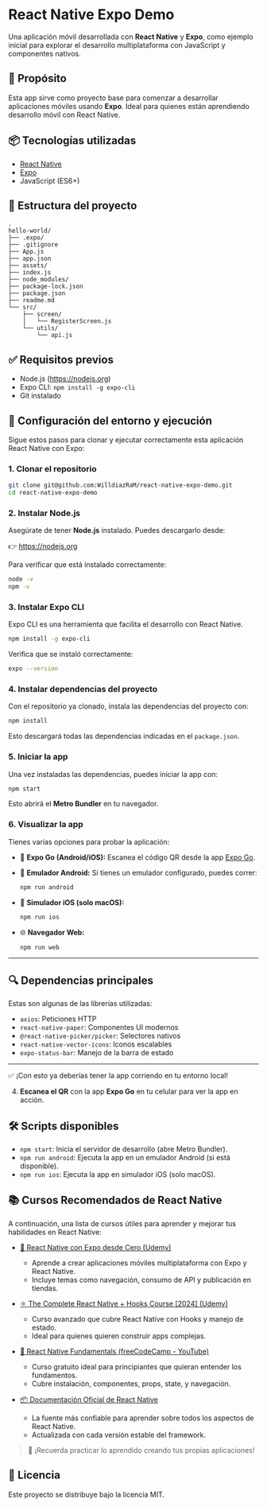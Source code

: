 # React Native Expo Demo

Una aplicación móvil desarrollada con **React Native** y **Expo**, como ejemplo inicial para explorar el desarrollo multiplataforma con JavaScript y componentes nativos.

## 🚀 Propósito

Esta app sirve como proyecto base para comenzar a desarrollar aplicaciones móviles usando **Expo**. Ideal para quienes están aprendiendo desarrollo móvil con React Native.

## 📦 Tecnologías utilizadas

- [React Native](https://reactnative.dev/)
- [Expo](https://expo.dev/)
- JavaScript (ES6+)

## 📁 Estructura del proyecto

```
.
hello-world/
├── .expo/
├── .gitignore
├── App.js
├── app.json
├── assets/
├── index.js
├── node_modules/
├── package-lock.json
├── package.json
├── readme.md
└── src/
    ├── screen/
    │   └── RegisterScreen.js
    └── utils/
        └── api.js

```

## ✅ Requisitos previos

- Node.js (https://nodejs.org)
- Expo CLI: `npm install -g expo-cli`
- Git instalado

## 🧰 Configuración del entorno y ejecución

Sigue estos pasos para clonar y ejecutar correctamente esta aplicación React Native con Expo:

### 1. Clonar el repositorio

```bash
git clone git@github.com:WilldiazRaM/react-native-expo-demo.git
cd react-native-expo-demo
```

### 2. Instalar Node.js

Asegúrate de tener **Node.js** instalado. Puedes descargarlo desde:

👉 https://nodejs.org

Para verificar que está instalado correctamente:

```bash
node -v
npm -v
```

### 3. Instalar Expo CLI

Expo CLI es una herramienta que facilita el desarrollo con React Native.

```bash
npm install -g expo-cli
```

Verifica que se instaló correctamente:

```bash
expo --version
```

### 4. Instalar dependencias del proyecto

Con el repositorio ya clonado, instala las dependencias del proyecto con:

```bash
npm install
```

Esto descargará todas las dependencias indicadas en el `package.json`.

### 5. Iniciar la app

Una vez instaladas las dependencias, puedes iniciar la app con:

```bash
npm start
```

Esto abrirá el **Metro Bundler** en tu navegador.

### 6. Visualizar la app

Tienes varias opciones para probar la aplicación:

- 📱 **Expo Go (Android/iOS):** Escanea el código QR desde la app [Expo Go](https://expo.dev/client).
- 🤖 **Emulador Android:** Si tienes un emulador configurado, puedes correr:

  ```bash
  npm run android
  ```

- 🍏 **Simulador iOS (solo macOS):**

  ```bash
  npm run ios
  ```

- 🌐 **Navegador Web:**

  ```bash
  npm run web
  ```

---

## 🔍 Dependencias principales

Estas son algunas de las librerías utilizadas:

- `axios`: Peticiones HTTP
- `react-native-paper`: Componentes UI modernos
- `@react-native-picker/picker`: Selectores nativos
- `react-native-vector-icons`: Iconos escalables
- `expo-status-bar`: Manejo de la barra de estado

---

✅ ¡Con esto ya deberías tener la app corriendo en tu entorno local!

4. **Escanea el QR** con la app **Expo Go** en tu celular para ver la app en acción.

## 🛠️ Scripts disponibles

- `npm start`: Inicia el servidor de desarrollo (abre Metro Bundler).
- `npm run android`: Ejecuta la app en un emulador Android (si está disponible).
- `npm run ios`: Ejecuta la app en simulador iOS (solo macOS).

## 📚 Cursos Recomendados de React Native

A continuación, una lista de cursos útiles para aprender y mejorar tus habilidades en React Native:

- [📱 React Native con Expo desde Cero (Udemy)](https://www.udemy.com/course/react-native-expo-desde-cero/)
  - Aprende a crear aplicaciones móviles multiplataforma con Expo y React Native.
  - Incluye temas como navegación, consumo de API y publicación en tiendas.

- [⚛️ The Complete React Native + Hooks Course [2024] (Udemy)](https://www.udemy.com/course/the-complete-react-native-and-redux-course/)
  - Curso avanzado que cubre React Native con Hooks y manejo de estado.
  - Ideal para quienes quieren construir apps complejas.

- [🚀 React Native Fundamentals (freeCodeCamp - YouTube)](https://www.youtube.com/watch?v=0-S5a0eXPoc)
  - Curso gratuito ideal para principiantes que quieran entender los fundamentos.
  - Cubre instalación, componentes, props, state, y navegación.

- [📦 Documentación Oficial de React Native](https://reactnative.dev/docs/getting-started)
  - La fuente más confiable para aprender sobre todos los aspectos de React Native.
  - Actualizada con cada versión estable del framework.

> 🔗 ¡Recuerda practicar lo aprendido creando tus propias aplicaciones!


## 📄 Licencia

Este proyecto se distribuye bajo la licencia MIT.
